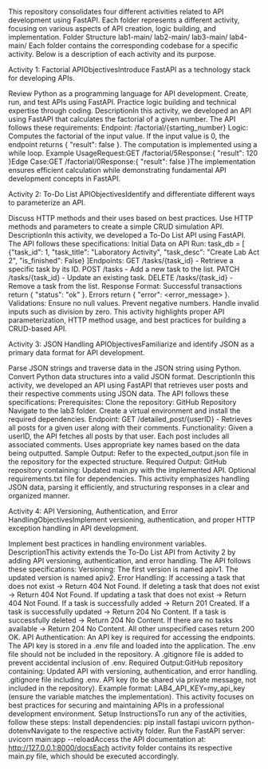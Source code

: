 This repository consolidates four different activities related to API development using FastAPI. Each folder represents a different activity, focusing on various aspects of API creation, logic building, and implementation.
Folder Structure
lab1-main/
lab2-main/
lab3-main/
lab4-main/
Each folder contains the corresponding codebase for a specific activity. Below is a description of each activity and its purpose.

Activity 1: Factorial APIObjectivesIntroduce FastAPI as a technology stack for developing APIs.

Review Python as a programming language for API development.
Create, run, and test APIs using FastAPI.
Practice logic building and technical expertise through coding.
DescriptionIn this activity, we developed an API using FastAPI that calculates the factorial of a given number. The API follows these requirements:
Endpoint: /factorial/{starting_number}
Logic:
Computes the factorial of the input value.
If the input value is 0, the endpoint returns { "result": false }.
The computation is implemented using a while loop.
Example UsageRequest:GET /factorial/5Response:{
  "result": 120
}Edge Case:GET /factorial/0Response:{
  "result": false
}The implementation ensures efficient calculation while demonstrating fundamental API development concepts in FastAPI.


Activity 2: To-Do List APIObjectivesIdentify and differentiate different ways to parameterize an API.


Discuss HTTP methods and their uses based on best practices.
Use HTTP methods and parameters to create a simple CRUD simulation API.
DescriptionIn this activity, we developed a To-Do List API using FastAPI. The API follows these specifications:
Initial Data on API Run:
task_db = [
    {"task_id": 1, "task_title": "Laboratory Activity", "task_desc": "Create Lab Act 2", "is_finished": False}
]Endpoints:
GET /tasks/{task_id} - Retrieve a specific task by its ID.
POST /tasks - Add a new task to the list.
PATCH /tasks/{task_id} - Update an existing task.
DELETE /tasks/{task_id} - Remove a task from the list.
Response Format:
Successful transactions return { "status": "ok" }.
Errors return { "error": <error_message> }.
Validations:
Ensure no null values.
Prevent negative numbers.
Handle invalid inputs such as division by zero.
This activity highlights proper API parameterization, HTTP method usage, and best practices for building a CRUD-based API.

Activity 3: JSON Handling APIObjectivesFamiliarize and identify JSON as a primary data format for API development.


Parse JSON strings and traverse data in the JSON string using Python.
Convert Python data structures into a valid JSON format.
DescriptionIn this activity, we developed an API using FastAPI that retrieves user posts and their respective comments using JSON data. The API follows these specifications:
Prerequisites:
Clone the repository: GitHub Repository
Navigate to the lab3 folder.
Create a virtual environment and install the required dependencies.
Endpoint:
GET /detailed_post/{userID} - Retrieves all posts for a given user along with their comments.
Functionality:
Given a userID, the API fetches all posts by that user.
Each post includes all associated comments.
Uses appropriate key names based on the data being outputted.
Sample Output:
Refer to the expected_output.json file in the repository for the expected structure.
Required Output:
GitHub repository containing:
Updated main.py with the implemented API.
Optional requirements.txt file for dependencies.
This activity emphasizes handling JSON data, parsing it efficiently, and structuring responses in a clear and organized manner.

Activity 4: API Versioning, Authentication, and Error HandlingObjectivesImplement versioning, authentication, and proper HTTP exception handling in API development.

Implement best practices in handling environment variables.
DescriptionThis activity extends the To-Do List API from Activity 2 by adding API versioning, authentication, and error handling. The API follows these specifications:
Versioning:
The first version is named apiv1.
The updated version is named apiv2.
Error Handling:
If accessing a task that does not exist → Return 404 Not Found.
If deleting a task that does not exist → Return 404 Not Found.
If updating a task that does not exist → Return 404 Not Found.
If a task is successfully added → Return 201 Created.
If a task is successfully updated → Return 204 No Content.
If a task is successfully deleted → Return 204 No Content.
If there are no tasks available → Return 204 No Content.
All other unspecified cases return 200 OK.
API Authentication:
An API key is required for accessing the endpoints.
The API key is stored in a .env file and loaded into the application.
The .env file should not be included in the repository.
A .gitignore file is added to prevent accidental inclusion of .env.
Required Output:GitHub repository containing:
Updated API with versioning, authentication, and error handling.
.gitignore file including .env.
API key (to be shared via private message, not included in the repository).
Example format: LAB4_API_KEY=my_api_key (ensure the variable matches the implementation).
This activity focuses on best practices for securing and maintaining APIs in a professional development environment.
Setup InstructionsTo run any of the activities, follow these steps:
Install dependencies:
pip install fastapi uvicorn python-dotenvNavigate to the respective activity folder.
Run the FastAPI server:
uvicorn main:app --reloadAccess the API documentation at:
http://127.0.0.1:8000/docsEach activity folder contains its respective main.py file, which should be executed accordingly.
